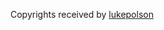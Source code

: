 Copyrights received by [lukepolson](https://github.com/lukepolson/youtube_channel/tree/main/Javascript%20Simulations/js1)